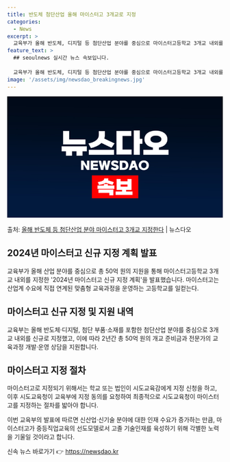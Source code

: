 ```yaml
---
title: 반도체 첨단산업 올해 마이스터고 3개교로 지정
categories:
  - News
excerpt: >
  교육부가 올해 반도체, 디지털 등 첨단산업 분야를 중심으로 마이스터고등학교 3개교 내외를 지정한다. 교육부는…
feature_text: >
  ## seoulnews 실시간 뉴스 속보입니다.

  교육부가 올해 반도체, 디지털 등 첨단산업 분야를 중심으로 마이스터고등학교 3개교 내외를 지정한다. 교육부는…
image: '/assets/img/newsdao_breakingnews.jpg'
---
```


![뉴스다오 속보](/assets/img/newsdao_breakingnews.jpg)

<p>출처: <a href="https://newsdao.kr/3621" rel="dofollow">올해 반도체 등 첨단산업 분야 마이스터고 3개교 지정한다</a> | 뉴스다오</p>

<h2 data-ke-size="size26">2024년 마이스터고 신규 지정 계획 발표</h2>
교육부가 올해 산업 분야를 중심으로 총 50억 원의 지원을 통해 마이스터고등학교 3개교 내외를 지정한 '2024년 마이스터고 신규 지정 계획'을 발표했습니다. 마이스터고는 산업계 수요에 직접 연계된 맞춤형 교육과정을 운영하는 고등학교를 일컫는다.

<h2 data-ke-size="size26">마이스터고 신규 지정 및 지원 내역</h2>
교육부는 올해 반도체·디지털, 첨단 부품·소재를 포함한 첨단산업 분야를 중심으로 3개교 내외를 신규로 지정했고, 이에 따라 2년간 총 50억 원의 개교 준비금과 전문가의 교육과정 개발·운영 상담을 지원합니다. 

<h2 data-ke-size="size26">마이스터고 지정 절차</h2>
마이스터고로 지정되기 위해서는 학교 또는 법인이 시도교육감에게 지정 신청을 하고, 이후 시도교육청이 교육부에 지정 동의를 요청하여 최종적으로 시도교육청이 마이스터고를 지정하는 절차를 밟아야 합니다.

이번 교육부의 발표에 따르면 신산업·신기술 분야에 대한 인재 수요가 증가하는 만큼, 마이스터고가 중등직업교육의 선도모델로서 고졸 기술인재를 육성하기 위해 각별한 노력을 기울일 것이라고 합니다. 

신속 뉴스 바로가기 👉 <a href="https://newsdao.kr" rel="dofollow">https://newsdao.kr</a>


